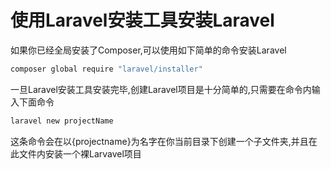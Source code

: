 # 使用Laravel安装工具安装Laravel

如果你已经全局安装了Composer,可以使用如下简单的命令安装Laravel

```bash
composer global require "laravel/installer"
```

一旦Laravel安装工具安装完毕,创建Laravel项目是十分简单的,只需要在命令内输入下面命令

```bash
laravel new projectName
```

这条命令会在以{projectname}为名字在你当前目录下创建一个子文件夹,并且在此文件内安装一个裸Larvavel项目

